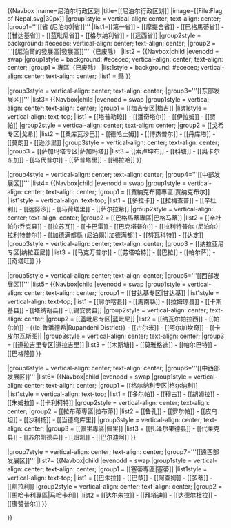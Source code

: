 {{Navbox
|name=尼泊尔行政区划
|title=[[尼泊尔行政区划]]
|image=[[File:Flag of Nepal.svg|30px]] 
|group1style = vertical-align: center; text-align: center;
|group1='''[[省 (尼泊尔)|省]]'''
|list1=[[第一省]] - [[摩提舍省]] - [[巴格馬蒂省]] - [[甘达基省]] - [[蓝毗尼省]] - [[格尔纳利省]] - [[远西省]]
|group2style = background: #ececec; vertical-align: center; text-align: center;
|group2 = '''[[尼泊爾的發展區|發展區]]'''（已废除）
|list2 =
 {{Navbox|child
  |evenodd = swap
  |group1style = background: #ececec; vertical-align: center; text-align: center;
  |group1 = 專區（已废除）
  |list1style = background: #ececec; vertical-align: center; text-align: center;
  |list1 = 縣
 }}

|group3style = vertical-align: center; text-align: center;
|group3='''[[东部发展区]]'''
|list3=
 {{Navbox|child
  |evenodd = swap
  |group1style = vertical-align: center; text-align: center;
  |group1 = [[梅吉专区|梅吉]]
  |list1style = vertical-align: text-top;
  |list1 = [[塔普勒琼]] - [[潘奇塔尔]] - [[伊拉姆]] - [[贾帕]]
  |group2style = vertical-align: center; text-align: center;
  |group2 = [[戈希专区|戈希]]
  |list2 = [[桑库瓦沙巴]] - [[德哈土姆]] - [[博杰普尔]] - [[丹库塔]] - [[莫朗]] - [[逊沙里]]
  |group3style = vertical-align: center; text-align: center;
  |group3 = [[萨加玛塔专区|萨加玛塔]]
  |list3 = [[索卢坤布]] - [[科塘]] - [[奥卡尔东加]] - [[乌代普尔]] - [[萨普塔里]] - [[锡拉哈]]
 }}

|group4style = vertical-align: center; text-align: center;
|group4='''[[中部发展区]]'''
|list4= 
 {{Navbox|child
  |evenodd = swap
  |group1style = vertical-align: center; text-align: center;
  |group1 = [[賈納克布爾專區|贾纳克布尔]]
  |list1style = vertical-align: text-top;
  |list1 = [[多拉卡]] - [[拉梅查普]] - [[辛杜利]] - [[达努沙]] - [[马荷塔里]] - [[萨尔拉希]]
  |group2style = vertical-align: center; text-align: center;
  |group2 = [[巴格馬蒂專區|巴格马蒂]]
  |list2 = [[辛杜帕尔乔克县]] - [[拉苏瓦]] - [[卡巴雷]] - [[巴克塔普尔]] - [[拉利特普尔 (尼泊尔)|拉利特普尔]] - [[加德满都縣 (尼泊爾)|加德满都]] - [[努瓦科特]] - [[达定]]
  |group3style = vertical-align: center; text-align: center;
  |group3 = [[纳拉亚尼专区|纳拉亚尼]]
  |list3 = [[马克万普尔]] - [[劳塔哈特]] - [[巴拉]] - [[帕尔萨]] - [[奇塔旺]]
 }}

|group5style = vertical-align: center; text-align: center;
|group5='''[[西部发展区]]'''
|list5= 
 {{Navbox|child
  |evenodd = swap
  |group1style = vertical-align: center; text-align: center;
  |group1 = [[甘达基专区|甘达基]]
  |list1style = vertical-align: text-top;
  |list1 = [[廓尔喀县]] - [[馬南縣]] - [[拉姆琼县]] - [[卡斯基县]] - [[塔纳胡县]] - [[锡安贾县]]
  |group2style = vertical-align: center; text-align: center;
  |group2 = [[蓝毗尼专区|蓝毗尼]]
  |list2 = [[纳瓦尔帕拉西]] - [[帕尔帕]] - {{le|鲁潘德希|Rupandehi District}} - [[古尔米]] - [[阿尔加坎奇]] - [[卡皮尔瓦斯图]]
  |group3style = vertical-align: center; text-align: center;
  |group3 = [[道拉吉里专区|道拉吉里]]
  |list3 = [[木斯塘]] - [[莫雅格迪]] - [[帕尔巴特]] - [[巴格隆]]
 }}

|group6style = vertical-align: center; text-align: center;
|group6='''[[中西部发展区]]'''
|list6= 
 {{Navbox|child
  |evenodd = swap
  |group1style = vertical-align: center; text-align: center;
  |group1 = [[格尔纳利专区|格尔纳利]]
  |list1style = vertical-align: text-top;
  |list1 = [[多尔帕]] - [[穆古]] - [[胡姆拉]] - [[朱姆拉]] - [[卡利柯特]]
  |group2style = vertical-align: center; text-align: center;
  |group2 = [[拉布蒂專區|拉布蒂]]
  |list2 = [[鲁孔]] - [[罗尔帕]] - [[皮乌坦]] - [[沙利扬]] - [[当德乌库里]]
  |group3style = vertical-align: center; text-align: center;
  |group3 = [[佩里專區|佩里]]
  |list3 = [[扎泽尔果德县]] - [[代莱克县]] - [[苏尔凯德县]] - [[班凯]] - [[巴尔迪阿]]
 }}

|group7style = vertical-align: center; text-align: center;
|group7='''[[遠西部发展区]]'''
|list7= 
 {{Navbox|child
  |evenodd = swap
  |group1style = vertical-align: center; text-align: center;
  |group1 = [[塞蒂專區|塞蒂]]
  |list1style = vertical-align: text-top;
  |list1 = [[巴朱拉]] - [[巴章]] - [[阿查姆]] - [[多蒂]] - [[凯拉利]]
  |group2style = vertical-align: center; text-align: center;
  |group2 = [[馬哈卡利專區|马哈卡利]]
  |list2 = [[达尔朱拉]] - [[拜塔迪]] - [[达德尔杜拉]] - [[康赞普尔]]
 }}

}}<includeonly>